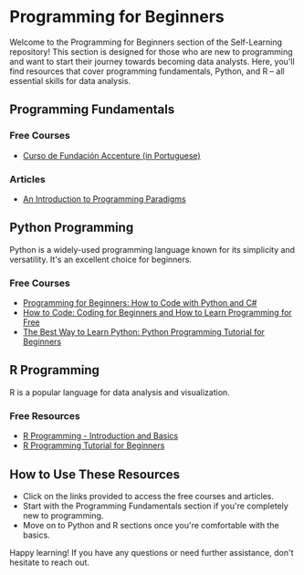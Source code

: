 # Programming for Beginners

Welcome to the Programming for Beginners section of the Self-Learning repository! This section is designed for those who are new to programming and want to start their journey towards becoming data analysts. Here, you'll find resources that cover programming fundamentals, Python, and R – all essential skills for data analysis.

## Programming Fundamentals

### Free Courses
- [Curso de Fundación Accenture (in Portuguese)](https://www.fundaula.es/curso/introducao-programacao?lang=pt)

### Articles
- [An Introduction to Programming Paradigms](https://www.freecodecamp.org/news/an-introduction-to-programming-paradigms/)

## Python Programming

Python is a widely-used programming language known for its simplicity and versatility. It's an excellent choice for beginners.

### Free Courses
- [Programming for Beginners: How to Code with Python and C#](https://www.freecodecamp.org/news/programming-for-beginners-how-to-code-with-python-and-c-sharp/)
- [How to Code: Coding for Beginners and How to Learn Programming for Free](https://www.freecodecamp.org/news/how-to-code-coding-for-beginners-and-how-to-learn-programming-for-free/)
- [The Best Way to Learn Python: Python Programming Tutorial for Beginners](https://www.freecodecamp.org/news/the-best-way-to-learn-python-python-programming-tutorial-for-beginners/)

## R Programming

R is a popular language for data analysis and visualization.

### Free Resources
- [R Programming - Introduction and Basics](https://www.datacamp.com/community/tutorials/r-programming-introduction)
- [R Programming Tutorial for Beginners](https://www.guru99.com/r-programming-tutorial.html)

## How to Use These Resources

- Click on the links provided to access the free courses and articles.
- Start with the Programming Fundamentals section if you're completely new to programming.
- Move on to Python and R sections once you're comfortable with the basics.

Happy learning! If you have any questions or need further assistance, don't hesitate to reach out.
